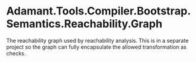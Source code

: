 # Adamant.Tools.Compiler.Bootstrap.Semantics.Reachability.Graph

The reachability graph used by reachability analysis. This is in a separate project so the graph can fully encapsulate the allowed transformation as checks.
